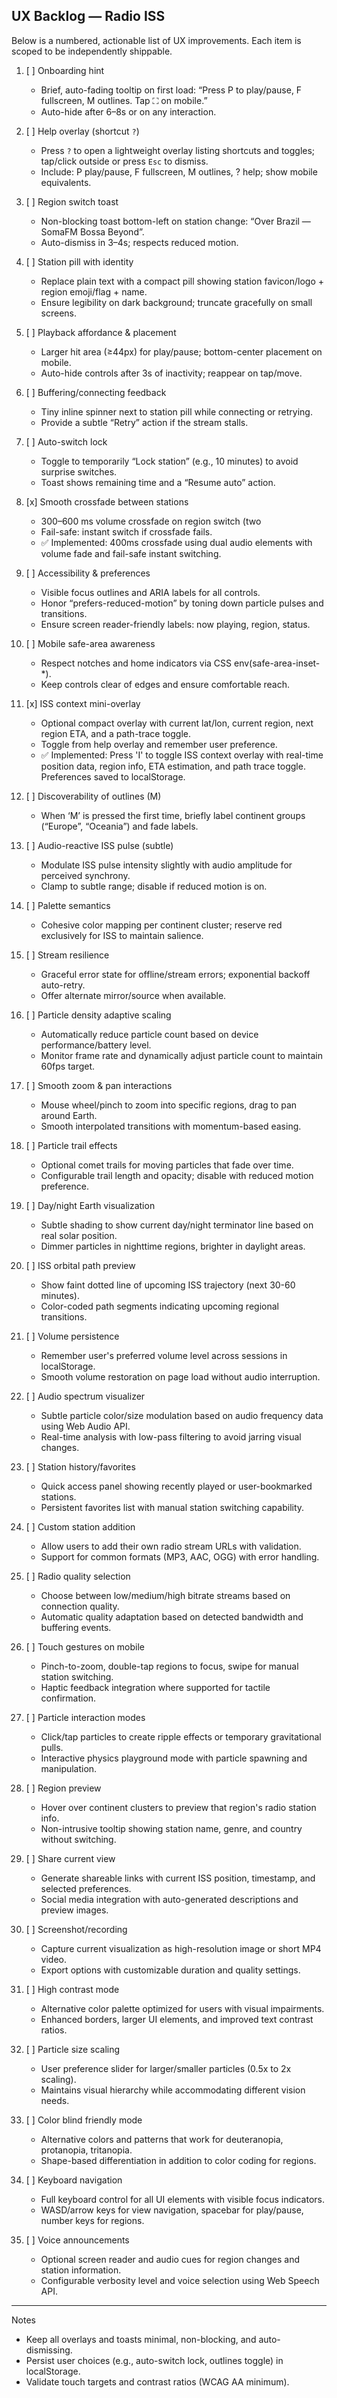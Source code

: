 ## UX Backlog — Radio ISS

Below is a numbered, actionable list of UX improvements. Each item is scoped to be independently shippable.

1. [ ] Onboarding hint
   - Brief, auto-fading tooltip on first load: “Press P to play/pause, F fullscreen, M outlines. Tap ⛶ on mobile.”
   - Auto-hide after 6–8s or on any interaction.

2. [ ] Help overlay (shortcut `?`)
   - Press `?` to open a lightweight overlay listing shortcuts and toggles; tap/click outside or press `Esc` to dismiss.
   - Include: P play/pause, F fullscreen, M outlines, ? help; show mobile equivalents.

3. [ ] Region switch toast
   - Non-blocking toast bottom-left on station change: “Over Brazil — SomaFM Bossa Beyond”.
   - Auto-dismiss in 3–4s; respects reduced motion.

4. [ ] Station pill with identity
   - Replace plain text with a compact pill showing station favicon/logo + region emoji/flag + name.
   - Ensure legibility on dark background; truncate gracefully on small screens.

5. [ ] Playback affordance & placement
   - Larger hit area (≥44px) for play/pause; bottom-center placement on mobile.
   - Auto-hide controls after 3s of inactivity; reappear on tap/move.

6. [ ] Buffering/connecting feedback
   - Tiny inline spinner next to station pill while connecting or retrying.
   - Provide a subtle “Retry” action if the stream stalls.

7. [ ] Auto-switch lock
   - Toggle to temporarily “Lock station” (e.g., 10 minutes) to avoid surprise switches.
   - Toast shows remaining time and a “Resume auto” action.

8. [x] Smooth crossfade between stations
   - 300–600 ms volume crossfade on region switch (two <audio> elements or a gain envelope).
   - Fail-safe: instant switch if crossfade fails.
   - ✅ Implemented: 400ms crossfade using dual audio elements with volume fade and fail-safe instant switching.

9. [ ] Accessibility & preferences
   - Visible focus outlines and ARIA labels for all controls.
   - Honor “prefers-reduced-motion” by toning down particle pulses and transitions.
   - Ensure screen reader-friendly labels: now playing, region, status.

10. [ ] Mobile safe-area awareness
    - Respect notches and home indicators via CSS env(safe-area-inset-*).
    - Keep controls clear of edges and ensure comfortable reach.

11. [x] ISS context mini-overlay
    - Optional compact overlay with current lat/lon, current region, next region ETA, and a path-trace toggle.
    - Toggle from help overlay and remember user preference.
    - ✅ Implemented: Press 'I' to toggle ISS context overlay with real-time position data, region info, ETA estimation, and path trace toggle. Preferences saved to localStorage.

12. [ ] Discoverability of outlines (M)
    - When ‘M’ is pressed the first time, briefly label continent groups (“Europe”, “Oceania”) and fade labels.

13. [ ] Audio-reactive ISS pulse (subtle)
    - Modulate ISS pulse intensity slightly with audio amplitude for perceived synchrony.
    - Clamp to subtle range; disable if reduced motion is on.

14. [ ] Palette semantics
    - Cohesive color mapping per continent cluster; reserve red exclusively for ISS to maintain salience.

15. [ ] Stream resilience
    - Graceful error state for offline/stream errors; exponential backoff auto-retry.
    - Offer alternate mirror/source when available.

16. [ ] Particle density adaptive scaling
    - Automatically reduce particle count based on device performance/battery level.
    - Monitor frame rate and dynamically adjust particle count to maintain 60fps target.

17. [ ] Smooth zoom & pan interactions
    - Mouse wheel/pinch to zoom into specific regions, drag to pan around Earth.
    - Smooth interpolated transitions with momentum-based easing.

18. [ ] Particle trail effects
    - Optional comet trails for moving particles that fade over time.
    - Configurable trail length and opacity; disable with reduced motion preference.

19. [ ] Day/night Earth visualization
    - Subtle shading to show current day/night terminator line based on real solar position.
    - Dimmer particles in nighttime regions, brighter in daylight areas.

20. [ ] ISS orbital path preview
    - Show faint dotted line of upcoming ISS trajectory (next 30-60 minutes).
    - Color-coded path segments indicating upcoming regional transitions.

21. [ ] Volume persistence
    - Remember user's preferred volume level across sessions in localStorage.
    - Smooth volume restoration on page load without audio interruption.

22. [ ] Audio spectrum visualizer
    - Subtle particle color/size modulation based on audio frequency data using Web Audio API.
    - Real-time analysis with low-pass filtering to avoid jarring visual changes.

23. [ ] Station history/favorites
    - Quick access panel showing recently played or user-bookmarked stations.
    - Persistent favorites list with manual station switching capability.

24. [ ] Custom station addition
    - Allow users to add their own radio stream URLs with validation.
    - Support for common formats (MP3, AAC, OGG) with error handling.

25. [ ] Radio quality selection
    - Choose between low/medium/high bitrate streams based on connection quality.
    - Automatic quality adaptation based on detected bandwidth and buffering events.

26. [ ] Touch gestures on mobile
    - Pinch-to-zoom, double-tap regions to focus, swipe for manual station switching.
    - Haptic feedback integration where supported for tactile confirmation.

27. [ ] Particle interaction modes
    - Click/tap particles to create ripple effects or temporary gravitational pulls.
    - Interactive physics playground mode with particle spawning and manipulation.

28. [ ] Region preview
    - Hover over continent clusters to preview that region's radio station info.
    - Non-intrusive tooltip showing station name, genre, and country without switching.

29. [ ] Share current view
    - Generate shareable links with current ISS position, timestamp, and selected preferences.
    - Social media integration with auto-generated descriptions and preview images.

30. [ ] Screenshot/recording
    - Capture current visualization as high-resolution image or short MP4 video.
    - Export options with customizable duration and quality settings.

31. [ ] High contrast mode
    - Alternative color palette optimized for users with visual impairments.
    - Enhanced borders, larger UI elements, and improved text contrast ratios.

32. [ ] Particle size scaling
    - User preference slider for larger/smaller particles (0.5x to 2x scaling).
    - Maintains visual hierarchy while accommodating different vision needs.

33. [ ] Color blind friendly mode
    - Alternative colors and patterns that work for deuteranopia, protanopia, tritanopia.
    - Shape-based differentiation in addition to color coding for regions.

34. [ ] Keyboard navigation
    - Full keyboard control for all UI elements with visible focus indicators.
    - WASD/arrow keys for view navigation, spacebar for play/pause, number keys for regions.

35. [ ] Voice announcements
    - Optional screen reader and audio cues for region changes and station information.
    - Configurable verbosity level and voice selection using Web Speech API.

---

Notes
- Keep all overlays and toasts minimal, non-blocking, and auto-dismissing.
- Persist user choices (e.g., auto-switch lock, outlines toggle) in localStorage.
- Validate touch targets and contrast ratios (WCAG AA minimum).